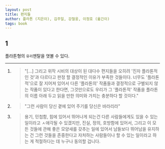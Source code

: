 ```yaml
---
layout: post
title: 편지들
author: 플라톤 (지은이), 김주일, 강철웅, 이정호 (옮긴이)
tags: book
---
```


## 1
플라톤형의 `유리`멘탈을 엿볼 수 있다.

----

1. > "[...] 그리고 위작 시비의 대상이 된 대다수 편지들을 오히려 '진자 플라톤적인 것'과 다르다고 판정 할 결정적인 이유가 부족한 것들이다. 너무도  '플라톤적'으로 잘 지어져 있어서 다른 '플라톤의' 작품들과 결정적으로 구별되지 않는 작품이 있다고 한다면, 그것만으로도 우리가 그 '플라톤적' 작품을 플라톤의 이름 아래 두고 읽을 만한 의미와 가치는 충분하다 할 것이다."

2. > "그런 사람이 당신 곁에 있어 주기를 당신은 바라리라"

3. >  용기, 민첩함, 힘에 있어서 뛰어나게 되는건 다른 사람들에게도 있을 수 있는 일이라고 ㅅ애각될 수 있겠지만, 진실, 정의, 호방함에 있어서, 그리고 이 모든 것들에 관해 좋은 모양새를 갖추는 일에 있어서 남들보다 뛰어남을 유지하는 건 그런 것들을 존중한다고 자처하는 사람들이나 할 수 있는 일이라고 하는 게 적절하다는 데 누구나 동의할 겁니다.




